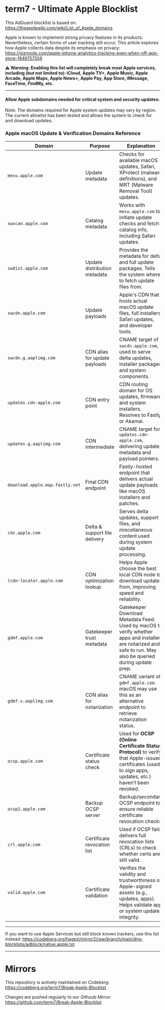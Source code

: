 # term7 - Ultimate Apple Blocklist

This AdGuard blocklist is based on:
https://theapplewiki.com/wiki/List_of_Apple_domains

Apple is known to implement strong privacy features in its products. Nevertheless, certain forms of user tracking still occur. This article explores how Apple collects data despite its emphasis on privacy: https://gizmodo.com/apple-iphone-analytics-tracking-even-when-off-app-store-1849757558

**⚠️ Warning: Enabling this list will completely break most Apple services, including (but not limited to): iCloud, Apple TV+, Apple Music, Apple Arcade, Apple Maps, Apple News+, Apple Pay, App Store, iMessage, FaceTime, FindMy, etc.**

* * *

#### Allow Apple subdomains needed for critical system and security updates:

Note: The domains required for Apple system updates may vary by region.
The current allowlist has been tested and allows the system to check for and download updates.

### **Apple macOS Update & Verification Domains Reference**

| **Domain**                        | **Purpose**                  | **Explanation** |
|----------------------------------|------------------------------|-----------------|
| `mesu.apple.com`                 | Update metadata              | Checks for available macOS updates, Safari, XProtect (malware definitions), and MRT (Malware Removal Tool) updates. |
| `swscan.apple.com`              | Catalog metadata             | Works with `mesu.apple.com` to initiate update checks and fetch catalog info, including Safari updates. |
| `swdist.apple.com`              | Update distribution metadata | Provides the metadata for delta and full update packages. Tells the system where to fetch update files from. |
| `swcdn.apple.com`               | Update payloads              | Apple's CDN that hosts actual macOS update files, full installers, Safari updates, and developer tools. |
| `swcdn.g.aaplimg.com`           | CDN alias for update payloads | CNAME target of `swcdn.apple.com`, used to serve delta updates, installer packages, and system components. |
| `updates.cdn-apple.com`         | CDN entry point              | CDN routing domain for OS updates, firmware, and system installers. Resolves to Fastly or Akamai. |
| `updates.g.aaplimg.com`         | CDN intermediate             | CNAME target for `updates.cdn-apple.com`, delivering update metadata and payload pointers. |
| `download.apple.map.fastly.net`| Final CDN endpoint           | Fastly-hosted endpoint that delivers actual update payloads like macOS installers and patches. |
| `cds.apple.com`                 | Delta & support file delivery| Serves delta updates, support files, and miscellaneous content used during system update processing. |
| `lcdn-locator.apple.com`        | CDN optimization lookup      | Helps Apple choose the best local CDN node to download updates from, improving speed and reliability. |
| `gdmf.apple.com`                | Gatekeeper trust metadata    | Gatekeeper Download Metadata Feed. Used by macOS to verify whether apps and installers are notarized and safe to run. May also be queried during update prep. |
| `gdmf.v.aaplimg.com`            | CDN alias for notarization   | CNAME variant of `gdmf.apple.com`. macOS may use this as an alternative endpoint to retrieve notarization status. |
| `ocsp.apple.com`                | Certificate status check     | Used for **OCSP (Online Certificate Status Protocol)** to verify that Apple-issued certificates (used to sign apps, updates, etc.) haven’t been revoked. |
| `ocsp2.apple.com`               | Backup OCSP server           | Backup/secondary OCSP endpoint to ensure reliable certificate revocation checks. |
| `crl.apple.com`                 | Certificate revocation list  | Used if OCSP fails; delivers full revocation lists (CRLs) to check whether certs are still valid. |
| `valid.apple.com`              | Certificate validation       | Verifies the validity and trustworthiness of Apple-signed assets (e.g., updates, apps). Helps validate app or system update integrity. |



* * *

If you want to use Apple Services but still block known trackers, use this list instead:
https://codeberg.org/hagezi/mirror2/raw/branch/main/dns-blocklists/adblock/native.apple.txt

***

# **Mirrors**

This repository is actively maintained on Codeberg:<br>
https://codeberg.org/term7/Break-Apple-Blocklist

Changes are pushed regularly to our Githoub Mirror:<br>
https://github.com/term7/Break-Apple-Blocklist